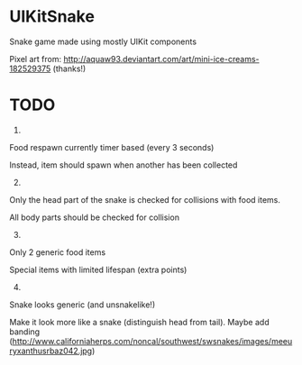 UIKitSnake
==========

Snake game made using mostly UIKit components

Pixel art from: http://aquaw93.deviantart.com/art/mini-ice-creams-182529375 (thanks!)

# TODO

1.
Food respawn currently timer based (every 3 seconds)

Instead, item should spawn when another has been collected

2.
Only the head part of the snake is checked for collisions with food items.

All body parts should be checked for collision

3.
Only 2 generic food items

Special items with limited lifespan (extra points)

4.
Snake looks generic (and unsnakelike!)

Make it look more like a snake (distinguish head from tail).
Maybe add banding (http://www.californiaherps.com/noncal/southwest/swsnakes/images/meeuryxanthusrbaz042.jpg) 